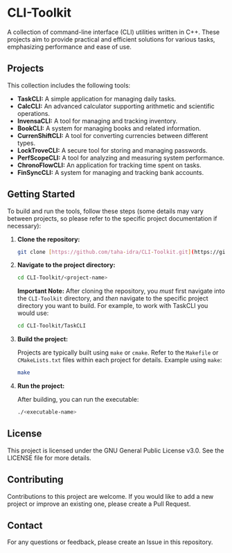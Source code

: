 # CLI-Toolkit
A collection of command-line interface (CLI) utilities written in C++. These projects aim to provide practical and efficient solutions for various tasks, emphasizing performance and ease of use.

## Projects

This collection includes the following tools:

*   **TaskCLI:** A simple application for managing daily tasks.
*   **CalcCLI:** An advanced calculator supporting arithmetic and scientific operations.
*   **InvensaCLI:** A tool for managing and tracking inventory.
*   **BookCLI:** A system for managing books and related information.
*   **CurrenShiftCLI:** A tool for converting currencies between different types.
*   **LockTroveCLI:** A secure tool for storing and managing passwords.
*   **PerfScopeCLI:** A tool for analyzing and measuring system performance.
*   **ChronoFlowCLI:** An application for tracking time spent on tasks.
*   **FinSyncCLI:** A system for managing and tracking bank accounts.

## Getting Started

To build and run the tools, follow these steps (some details may vary between projects, so please refer to the specific project documentation if necessary):

1.  **Clone the repository:**

    ```bash
    git clone [https://github.com/taha-idra/CLI-Toolkit.git](https://github.com/taha-idra/CLI-Toolkit.git)
    ```

2.  **Navigate to the project directory:**

    ```bash
    cd CLI-Toolkit/<project-name>
    ```

    **Important Note:** After cloning the repository, you *must* first navigate into the `CLI-Toolkit` directory, and *then* navigate to the specific project directory you want to build. For example, to work with TaskCLI you would use:

    ```bash
    cd CLI-Toolkit/TaskCLI
    ```

3.  **Build the project:**

    Projects are typically built using `make` or `cmake`. Refer to the `Makefile` or `CMakeLists.txt` files within each project for details. Example using `make`:

    ```bash
    make
    ```

4.  **Run the project:**

    After building, you can run the executable:

    ```bash
    ./<executable-name>
    ```

## License

This project is licensed under the GNU General Public License v3.0. See the LICENSE file for more details.

## Contributing

Contributions to this project are welcome. If you would like to add a new project or improve an existing one, please create a Pull Request.

## Contact

For any questions or feedback, please create an Issue in this repository.
